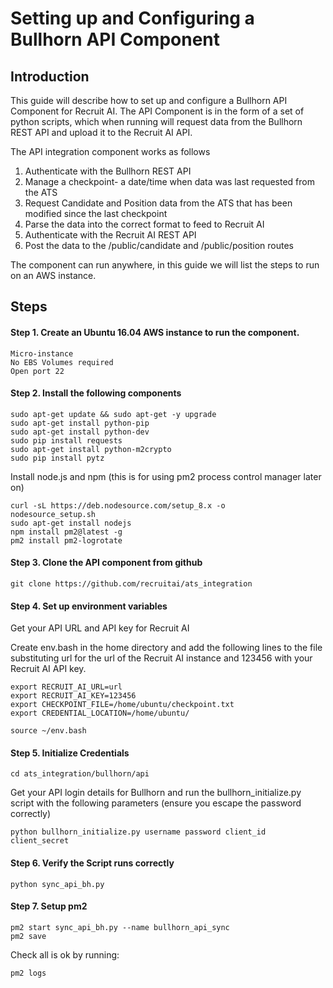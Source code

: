 # Setting up and Configuring a Bullhorn API Component

## Introduction

This guide will describe how to set up and configure a Bullhorn API Component for Recruit AI. The API Component is in the form of a set of python scripts, which when running will request data from the Bullhorn REST API and upload it to the Recruit AI API.

The API integration component works as follows

1. Authenticate with the Bullhorn REST API
2. Manage a checkpoint- a date/time when data was last requested from the ATS
3. Request Candidate and Position data from the ATS that has been modified since the last checkpoint
4. Parse the data into the correct format to feed to Recruit AI
5. Authenticate with the Recruit AI REST API
6. Post the data to the /public/candidate and /public/position routes

The component can run anywhere, in this guide we will list the steps to run on an AWS instance.

## Steps

#### Step 1. Create an Ubuntu 16.04 AWS instance to run the component.

```
Micro-instance
No EBS Volumes required
Open port 22
```

#### Step 2. Install the following components
```
sudo apt-get update && sudo apt-get -y upgrade
sudo apt-get install python-pip
sudo apt-get install python-dev
sudo pip install requests
sudo apt-get install python-m2crypto
sudo pip install pytz
```

Install node.js and npm (this is for using pm2 process control manager later on)
```
curl -sL https://deb.nodesource.com/setup_8.x -o 
nodesource_setup.sh
sudo apt-get install nodejs
npm install pm2@latest -g
pm2 install pm2-logrotate
```


#### Step 3. Clone the API component from github
```
git clone https://github.com/recruitai/ats_integration
```
#### Step 4. Set up environment variables

Get your API URL and API key for Recruit AI

Create env.bash in the home directory and add the following lines to the file substituting url for the url of the Recruit AI instance and 123456 with your Recruit AI API key.

```
export RECRUIT_AI_URL=url
export RECRUIT_AI_KEY=123456
export CHECKPOINT_FILE=/home/ubuntu/checkpoint.txt
export CREDENTIAL_LOCATION=/home/ubuntu/

source ~/env.bash
```
#### Step 5. Initialize Credentials

```
cd ats_integration/bullhorn/api
```

Get your API login details for Bullhorn and run the bullhorn_initialize.py script with the following parameters (ensure you escape the password correctly)

```
python bullhorn_initialize.py username password client_id client_secret 
```

#### Step 6. Verify the Script runs correctly

```
python sync_api_bh.py
```

#### Step 7.  Setup pm2

```
pm2 start sync_api_bh.py --name bullhorn_api_sync
pm2 save
```

Check all is ok by running:
```
pm2 logs
```
